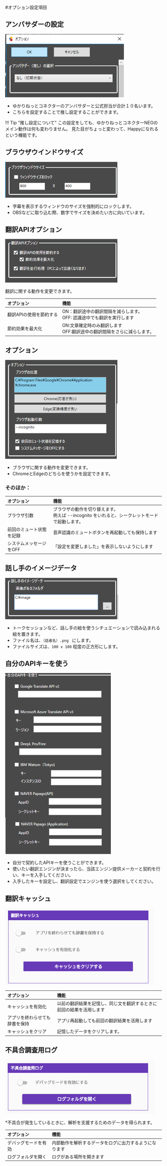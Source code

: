 #オプション設定項目

## アンバサダーの設定

![アンバサダー](images/startup_option1.png)

* ゆかりねっとコネクターのアンバサダーと公式担当が合計１０名います。
* こちらを設定することで推し設定することができます。

!!! Tip "推し設定について"
    この設定をしても、ゆかりねっとコネクターNEOのメイン動作は何も変わりません。
    見た目がちょっと変わって、Happyになれるという機能です。

## ブラウザウインドウサイズ

![ウィンドウサイズ](images/startup_option2.png)

* 字幕を表示するウィンドウのサイズを強制的にロックします。
* OBSなどに取り込む際、数字でサイズを決めたい方に向いています。


## 翻訳APIオプション

![APIオプション](images/startup_option3.png)

翻訳に関する動作を変更できます。

|オプション|機能|
|:--------|:---|
|翻訳APIの使用を節約する|ON：翻訳途中の翻訳間隔を減らします。<br>OFF: 認識途中でも翻訳を実行します|
|節約効果を最大化 | ON:文章確定時のみ翻訳します<br>OFF:翻訳途中の翻訳間隔をさらに減らします。|

## オプション

![オプション](images/startup_option4.png)

* ブラウザに関する動作を変更できます。
* ChromeとEdgeのどちらを使うかを設定できます。

### そのほか：

|オプション|機能|
|:--------|:---|
|ブラウザ引数| ブラウザの動作を切り替えます。<br>例えば --incognito  をいれると、シークレットモードで起動します。|
|前回のミュート状態を記録|音声認識のミュートボタンを再起動しても保持します|
|システムメッセージをOFF|「設定を変更しました」を表示しないようにします|

## 話し手のイメージデータ

![イメージデータ](images/startup_option5.png)

* トークセッションなど、話し手の絵を使うシチュエーションで読み込まれる絵を置きます。
* ファイル名は、``（話者名）.png `` にします。
* ファイルサイズは、``100 x 100`` 程度の正方形にします。 

## 自分のAPIキーを使う

![APIキー](images/startup_option6.png)

* 自分で契約したAPIキーを使うことができます。
* 使いたい翻訳エンジンが決まったら、当該エンジン提供メーカーと契約を行い、キーを入手してください。
* 入手したキーを設定し、翻訳設定でエンジンを使う選択をしてください。

## 翻訳キャッシュ

![翻訳キャッシュ](images/startup_option7.png)

|オプション|機能|
|:--------|:---|
|キャッシュを有効化|以前の翻訳結果を記憶し、同じ文を翻訳するときに前回の結果を活用します|
|アプリを終わらせても辞書を保持|アプリ再起動しても前回の翻訳結果を活用します|
|キャッシュをクリア|記憶したデータをクリアします。|


## 不具合調査用ログ

![不具合調査](images/startup_option8.png)

*不具合が発生しているときに、解析を支援するためのデータを得られます。

|オプション|機能|
|:--------|:---|
|デバッグモードを有効|内部動作を解析するデータをログに出力するようになります|
|ログフォルダを開く|ログがある場所を開きます|

